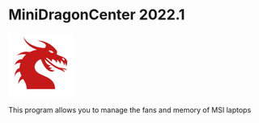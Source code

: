 # MiniDragonCenter 2022.1

![](https://github.com/bigbear2/MiniDragonCenter/raw/main/MiniDragonCenter.png)

This program allows you to manage the fans and memory of MSI laptops
